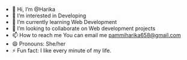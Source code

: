 - 👋 Hi, I’m @Harika
- 👀 I’m interested in Developing
- 🌱 I’m currently learning Web Development
- 💞️ I’m looking to collaborate on Web development projects
- 📫 How to reach me You can email me pammiharika658@gmail.com
- 😄 Pronouns: She/her
- ⚡ Fun fact: I like every minute of my life.

<!---
Harika004/Harika004 is a ✨ special ✨ repository because its `README.md` (this file) appears on your GitHub profile.
You can click the Preview link to take a look at your changes.
--->
